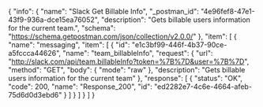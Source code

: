 {
  "info": {
    "name": "Slack Get Billable Info",
    "_postman_id": "4e96fef8-47e1-43f9-936a-dce15ea76052",
    "description": "Gets billable users information for the current team.",
    "schema": "https://schema.getpostman.com/json/collection/v2.0.0/"
  },
  "item": [
    {
      "name": "messaging",
      "item": [
        {
          "id": "e1c3bf99-446f-4b37-90ce-a5fccca44626",
          "name": "team_billableInfo",
          "request": {
            "url": "http://slack.com/api/team.billableInfo?token=%7B%7D&user=%7B%7D",
            "method": "GET",
            "body": {
              "mode": "raw"
            },
            "description": "Gets billable users information for the current team"
          },
          "response": [
            {
              "status": "OK",
              "code": 200,
              "name": "Response_200",
              "id": "ed2282e7-4c6e-4664-afeb-75d6d0d3ebd6"
            }
          ]
        }
      ]
    }
  ]
}